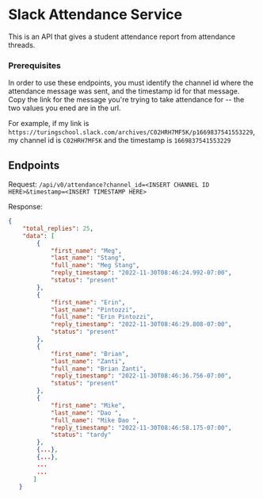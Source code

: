# Slack Attendance Service

This is an API that gives a student attendance report from attendance threads.

### Prerequisites 

In order to use these endpoints, you must identify the channel id where the attendance message was sent, and the timestamp id for that message. Copy the link for the message you're trying to take attendance for -- the two values you ened are in the url. 

For example, if my link is `https://turingschool.slack.com/archives/C02HRH7MF5K/p1669837541553229`, my channel id is `C02HRH7MF5K` and the timestamp is `1669837541553229`

## Endpoints

Request: 
`/api/v0/attendance?channel_id=<INSERT CHANNEL ID HERE>&timestamp=<INSERT TIMESTAMP HERE>`

Response:
```json
{
    "total_replies": 25,
    "data": [
        {
            "first_name": "Meg",
            "last_name": "Stang",
            "full_name": "Meg Stang",
            "reply_timestamp": "2022-11-30T08:46:24.992-07:00",
            "status": "present"
        },
        {
            "first_name": "Erin",
            "last_name": "Pintozzi",
            "full_name": "Erin Pintozzi",
            "reply_timestamp": "2022-11-30T08:46:29.808-07:00",
            "status": "present"
        },
        {
            "first_name": "Brian",
            "last_name": "Zanti",
            "full_name": "Brian Zanti",
            "reply_timestamp": "2022-11-30T08:46:36.756-07:00",
            "status": "present"
        },
        {
            "first_name": "Mike",
            "last_name": "Dao ",
            "full_name": "Mike Dao ",
            "reply_timestamp": "2022-11-30T08:46:58.175-07:00",
            "status": "tardy"
        },
        {...},
        {...},
        ...
        ...
       ]
   }
```

